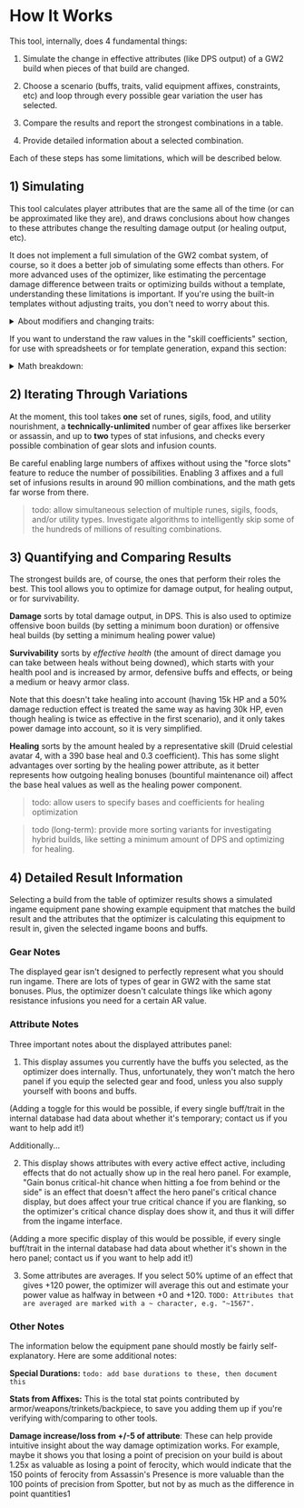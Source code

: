 # How It Works

This tool, internally, does 4 fundamental things:

1) Simulate the change in effective attributes (like DPS output) of a GW2 build when pieces of that build are changed.

2) Choose a scenario (buffs, traits, valid equipment affixes, constraints, etc) and loop through every possible gear variation the user has selected.

3) Compare the results and report the strongest combinations in a table.

4) Provide detailed information about a selected combination.

Each of these steps has some limitations, which will be described below.

## 1) Simulating

This tool calculates player attributes that are the same all of the time (or can be approximated like they are), and draws conclusions about how changes to these attributes change the resulting damage output (or healing output, etc).

It does not implement a full simulation of the GW2 combat system, of course, so it does a better job of simulating some effects than others. For more advanced uses of the optimizer, like estimating the percentage damage difference between traits or optimizing builds without a template, understanding these limitations is important. If you're using the built-in templates without adjusting traits, you don't need to worry about this.

<details>
<summary>About modifiers and changing traits:</summary>

The optimizer's simulation breaks down damage into components for power and for each damaging condition, but no further. It doesn't break things down by skill type or by individual skill cast, though both of these are theoretically possible to simulate with much more input data.

Therefore, these types of modifiers are not simulated by the optimizer's attribute system:

**a) Bonuses to a specific skill type**, like "conditions dealt by a scepter are stronger." The effect of toggling these can't be accurately simulated without knowing what portion of damage/condition application/healing was performed by each type of skill or effect.

**b) Bonuses which change your rotation or have direct effects of their own**, like "consecrations have reduced cooldown" or "deal damage when you dodge." The effect of toggling these these can't be accurately simulated without simulating your entire rotation.

> todo: mark these kinds of traits with a warning somehow!

The effects of these types of modifiers are quietly included in the the "skill coefficients" data of the optimizer's built-in templates, which results in an accurate simulation when the trait data and coefficient data match. Toggling them without also changing the "skill coefficients" section may lead to inaccurate results, however.__*__ Making these comparisons correctly requires a separate template with each trait.

These general types of modifiers, on the other hand, are simulated by the optimizer's attribute system:

**c) Consistent bonuses**. ex: "+100 precision", or "+5% critical damage." These have a predictable, calculable effect on every skill you use, so the math to simulate adding or removing one is simple and generally very accurate. 

**d) Bonuses with uptime**, like "+120 ferocity while holding an axe (which is about 40% of the time)." These can be estimated by averaging out the bonus and assuming that the build's damage is fairly even over time. This assumption would be far off if, say, a build actually did 70% of its damage during the 40% of the time it was holding an axe, but is usually reasonable.

After loading a template, these general bonuses can be removed, added, or changed in quantity freely, and the template should continue to yield accurate results. This is not only useful for optimizing builds in different scenarios or with certain trait changes, it can also be used for comparisons like "About how much DPS is Assassin's Presence worth?" or "Which is better, thief runes or accuracy sigil?"

---

*For example, loading a condi renegade template with Dance of Death (a lifesteal effect; category B) and then changing it to Swift Termination (an uptime-based buff; category D) would correctly add the damage buff effect in the optimizer's attribute system but would not remove the lifesteal effect, resulting in a power damage component that is slightly too high.

Most of the time this doesn't change the optimal gear, but it can result in unrealistic DPS output values.

All this means is that to be able to, for example, compare a quickbrand build with Legendary Lore and more quickness duration with a build with Stalwart Speed and more offensive gear, one needs to change "skill coefficients" templates, not just traits, but this is not obvious from the UI.

</details>

If you want to understand the raw values in the "skill coefficients" section, for use with spreadsheets or for template generation, expand this section:

<details>
<summary>Math breakdown:</summary>

As mentioned, the optimizer calculates generally-applicable attributes like effective power and burning duration, and multiplies the "skill coefficients" data by these values to output DPS. How do we calculate this data so that it results in the correct damage and distribution?

### From ingame results (Elite Insights log)...

Test the build in question ingame and measure its DPS output (power, burning, bleeding, etc). [Arcdps](https://www.deltaconnected.com/arcdps/) logs can be processed with [Elite Insights](https://github.com/baaron4/GW2-Elite-Insights-Parser) on your PR or through [dps.report](https://dps.report/) to easily obtain this information. Be sure to choose a scenario that best represents what you want to optimize for, like benchmarking with allies when relevant.

Then, force the optimizer to run the tested scenario as closely as possible, and enter the measured DPS into the tool at the bottom of the optimizer's results section under "Development."

The optimizer calculates what skill coefficient slider inputs would result in the measured ingame damage output with the currently selected settings and gear.

This inherently includes everything the optimizer does not simulate in the skill coefficient data, without needing to know exactly what it represents.

### From a spreadsheet

Exactly what *does* skill coefficient data represent?

The damage dealt by a skill can be broken down completely as:

```
Power Damage = (Weapon Strength * Coefficient / Target Armor) * Effective Power * Optimizer simulated modifiers * Optimizer ignored modifiers
```
```
Burning/bleeding/etc Damage = (Stacks Applied * Base Duration) * Damage Per Tick * Optimizer simulated modifiers * Optimizer ignored modifiers
```
Total DPS is calculated as the sum of these damages for every skill cast, divided by the total combat time.

These can be rearranged to separate out what the optimizer simulates, and what it does not:

```
Power Damage = (Effective Power * Optimizer simulated modifiers / Target Armor)
  * (Weapon Strength * Coefficient * Optimizer ignored modifiers)

Power DPS = (optimizer stuff)
  * average (Weapon Strength * Coefficient * Optimizer ignored modifiers) per second
```
```
Burning/bleeding/etc Damage = (Damage Per Tick * Optimizer simulated modifiers)
  * (Stacks Applied * Base Duration * Optimizer ignored modifiers)

Burning/bleeding/etc DPS = (optimizer stuff)
  * average (Stacks Applied * Base Duration * Optimizer ignored modifiers) per second
```

Thus, the skill coefficient data for power is "the average amount of `skill coefficient * weapon strength` my skills deal per second," and for burning it is "the average amount of `stacks of burning * duration` my skills deal per second" (both including specific modifiers).

In short, it is exactly how strong your build's rotation is, independent of gear or buffs.

</details>

## 2) Iterating Through Variations

At the moment, this tool takes **one** set of runes, sigils, food, and utility nourishment, a **technically-unlimited** number of gear affixes like berserker or assassin, and up to **two** types of stat infusions, and checks every possible combination of gear slots and infusion counts.

Be careful enabling large numbers of affixes without using the "force slots" feature to reduce the number of possibilities. Enabling 3 affixes and a full set of infusions results in around 90 million combinations, and the math gets far worse from there.

> todo: allow simultaneous selection of multiple runes, sigils, foods, and/or utility types. Investigate algorithms to intelligently skip some of the hundreds of millions of resulting combinations.

## 3) Quantifying and Comparing Results

The strongest builds are, of course, the ones that perform their roles the best. This tool allows you to optimize for damage output, for healing output, or for survivability.

**Damage** sorts by total damage output, in DPS. This is also used to optimize offensive boon builds (by setting a minimum boon duration) or offensive heal builds (by setting a minimum healing power value)

**Survivability** sorts by *effective health* (the amount of direct damage you can take between heals without being downed), which starts with your health pool and is increased by armor, defensive buffs and effects, or being a medium or heavy armor class.

Note that this doesn't take healing into account (having 15k HP and a 50% damage reduction effect is treated the same way as having 30k HP, even though healing is twice as effective in the first scenario), and it only takes power damage into account, so it is very simplified.

**Healing** sorts by the amount healed by a representative skill (Druid celestial avatar 4, with a 390 base heal and 0.3 coefficient). This has some slight advantages over sorting by the healing power attribute, as it better represents how outgoing healing bonuses (bountiful maintenance oil) affect the base heal values as well as the healing power component.

> todo: allow users to specify bases and coefficients for healing optimization

> todo (long-term): provide more sorting variants for investigating hybrid builds, like setting a minimum amount of DPS and optimizing for healing.

## 4) Detailed Result Information

Selecting a build from the table of optimizer results shows a simulated ingame equipment pane showing example equipment that matches the build result and the attributes that the optimizer is calculating this equipment to result in, given the selected ingame boons and buffs.

### Gear Notes

The displayed gear isn't designed to perfectly represent what you should run ingame. There are lots of types of gear in GW2 with the same stat bonuses. Plus, the optimizer doesn't calculate things like which agony resistance infusions you need for a certain AR value.

### Attribute Notes

Three important notes about the displayed attributes panel:

1. This display assumes you currently have the buffs you selected, as the optimizer does internally. Thus, unfortunately, they won't match the hero panel if you equip the selected gear and food, unless you also supply yourself with boons and buffs.

(Adding a toggle for this would be possible, if every single buff/trait in the internal database had data about whether it's temporary; contact us if you want to help add it!)

Additionally...

2. This display shows attributes with every active effect active, including effects that do not actually show up in the real hero panel. For example, "Gain bonus critical-hit chance when hitting a foe from behind or the side" is an effect that doesn't affect the hero panel's critical chance display, but does affect your true critical chance if you are flanking, so the optimizer's critical chance display does show it, and thus it will differ from the ingame interface.

(Adding a more specific display of this would be possible, if every single buff/trait in the internal database had data about whether it's shown in the hero panel; contact us if you want to help add it!)

3. Some attributes are averages. If you select 50% uptime of an effect that gives +120 power, the optimizer will average this out and estimate your power value as halfway in between +0 and +120. `TODO: Attributes that are averaged are marked with a ~ character, e.g. "~1567".`

### Other Notes

The information below the equipment pane should mostly be fairly self-explanatory. Here are some additional notes:

**Special Durations:** `todo: add base durations to these, then document this`

**Stats from Affixes:** This is the total stat points contributed by armor/weapons/trinkets/backpiece, to save you adding them up if you're verifying with/comparing to other tools.

**Damage increase/loss from +/-5 of attribute**: These can help provide intuitive insight about the way damage optimization works. For example, maybe it shows you that losing a point of precision on your build is about 1.25x as valuable as losing a point of ferocity, which would indicate that the 150 points of ferocity from Assassin's Presence is more valuable than the 100 points of precision from Spotter, but not by as much as the difference in point quantities1